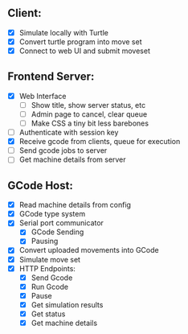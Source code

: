 ## Client:
- [x] Simulate locally with Turtle
- [x] Convert turtle program into move set
- [x] Connect to web UI and submit moveset 

## Frontend Server:
- [x] Web Interface
    - [ ] Show title, show server status, etc
    - [ ] Admin page to cancel, clear queue
    - [ ] Make CSS a tiny bit less barebones
- [ ] Authenticate with session key
- [x] Receive gcode from clients, queue for execution
- [ ] Send gcode jobs to server
- [ ] Get machine details from server

## GCode Host:
- [x] Read machine details from config
- [x] GCode type system
- [x] Serial port communicator
    - [x] GCode Sending
    - [x] Pausing
- [x] Convert uploaded movements into GCode
- [x] Simulate move set
- [x] HTTP Endpoints:
    - [x] Send Gcode
    - [x] Run Gcode
    - [x] Pause
    - [x] Get simulation results
    - [x] Get status
    - [x] Get machine details
